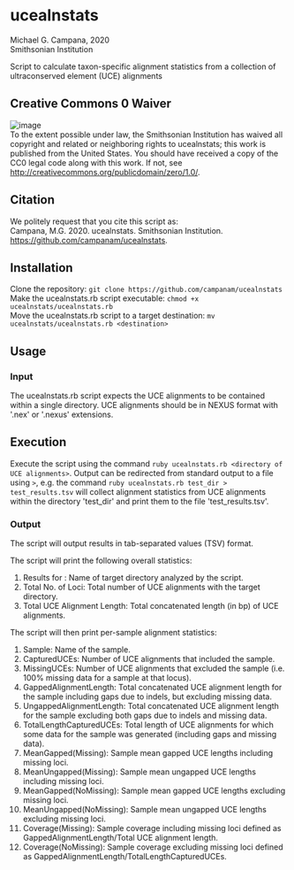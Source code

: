 # ucealnstats

Michael G. Campana, 2020  
Smithsonian Institution  

Script to calculate taxon-specific alignment statistics from a collection of ultraconserved element (UCE) alignments  

## Creative Commons 0 Waiver  
![image](https://user-images.githubusercontent.com/19614608/118704084-bf02f280-b7e4-11eb-8d59-0ce648313d9e.png)  
To the extent possible under law, the Smithsonian Institution has waived all copyright and related or neighboring rights to ucealnstats; this work is published from the United States. You should have received a copy of the CC0 legal code along with this work. If not, see http://creativecommons.org/publicdomain/zero/1.0/.  

## Citation  
We politely request that you cite this script as:  
Campana, M.G. 2020. ucealnstats. Smithsonian Institution. https://github.com/campanam/ucealnstats.  

## Installation  
Clone the repository: `git clone https://github.com/campanam/ucealnstats`  
Make the ucealnstats.rb script executable: `chmod +x ucealnstats/ucealnstats.rb`  
Move the ucealnstats.rb script to a target destination: `mv ucealnstats/ucealnstats.rb <destination>`  

## Usage  
### Input  
The ucealnstats.rb script expects the UCE alignments to be contained within a single directory. UCE alignments should be in NEXUS format with '.nex' or '.nexus' extensions.  

## Execution  
Execute the script using the command `ruby ucealnstats.rb <directory of UCE alignments>`. Output can be redirected from standard output to a file using `>`, e.g. the command `ruby ucealnstats.rb test_dir > test_results.tsv` will collect alignment statistics from UCE alignments within the directory 'test_dir' and print them to the file 'test_results.tsv'.  

### Output  
The script will output results in tab-separated values (TSV) format.

The script will print the following overall statistics:
1. Results for <Directory>: Name of target directory analyzed by the script.  
2. Total No. of Loci: Total number of UCE alignments with the target directory.  
3. Total UCE Alignment Length: Total concatenated length (in bp) of UCE alignments.  

The script will then print per-sample alignment statistics:
1. Sample: Name of the sample.  
2. CapturedUCEs: Number of UCE alignments that included the sample.  
3. MissingUCEs: Number of UCE alignments that excluded the sample (i.e. 100% missing data for a sample at that locus).  
4. GappedAlignmentLength: Total concatenated UCE alignment length for the sample including gaps due to indels, but excluding missing data.  
5. UngappedAlignmentLength: Total concatenated UCE alignment length for the sample excluding both gaps due to indels and missing data.  
6. TotalLengthCapturedUCEs: Total length of UCE alignments for which some data for the sample was generated (including gaps and missing data).  
7. MeanGapped(Missing): Sample mean gapped UCE lengths including missing loci.  
8. MeanUngapped(Missing): Sample mean ungapped UCE lengths including missing loci.  
9. MeanGapped(NoMissing): Sample mean gapped UCE lengths excluding missing loci.  
10. MeanUngapped(NoMissing): Sample mean ungapped UCE lengths excluding missing loci.  
11. Coverage(Missing): Sample coverage including missing loci defined as GappedAlignmentLength/Total UCE alignment length.  
12. Coverage(NoMissing): Sample coverage excluding missing loci defined as GappedAlignmentLength/TotalLengthCapturedUCEs.  
